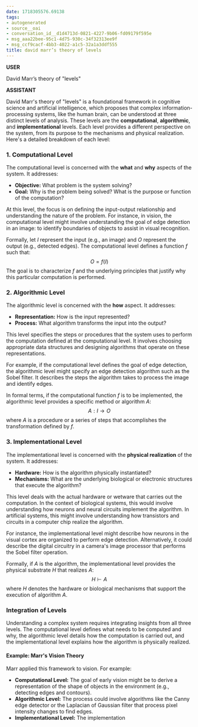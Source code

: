 ```yaml
---
date: 1718305576.69138
tags:
- autogenerated
- source__oai
- conversation_id__d1d4713d-0821-4227-9b06-fd09179f595e
- msg_aaa22bee-95c1-4d75-930c-34f32313ee9f
- msg_ccf9cacf-4bb3-4022-a1c5-32a1a3ddf555
title: david marr’s theory of levels
---
```



**USER**

David Marr’s theory of "levels"


**ASSISTANT**

David Marr's theory of "levels" is a foundational framework in cognitive science and artificial intelligence, which proposes that complex information-processing systems, like the human brain, can be understood at three distinct levels of analysis. These levels are the **computational**, **algorithmic**, and **implementational** levels. Each level provides a different perspective on the system, from its purpose to the mechanisms and physical realization. Here's a detailed breakdown of each level:

### 1. Computational Level
The computational level is concerned with the **what** and **why** aspects of the system. It addresses:

- **Objective:** What problem is the system solving?
- **Goal:** Why is the problem being solved? What is the purpose or function of the computation?

At this level, the focus is on defining the input-output relationship and understanding the nature of the problem. For instance, in vision, the computational level might involve understanding the goal of edge detection in an image: to identify boundaries of objects to assist in visual recognition.

Formally, let $I$ represent the input (e.g., an image) and $O$ represent the output (e.g., detected edges). The computational level defines a function $f$ such that:
$$
O = f(I)
$$
The goal is to characterize $f$ and the underlying principles that justify why this particular computation is performed.

### 2. Algorithmic Level
The algorithmic level is concerned with the **how** aspect. It addresses:

- **Representation:** How is the input represented?
- **Process:** What algorithm transforms the input into the output?

This level specifies the steps or procedures that the system uses to perform the computation defined at the computational level. It involves choosing appropriate data structures and designing algorithms that operate on these representations.

For example, if the computational level defines the goal of edge detection, the algorithmic level might specify an edge detection algorithm such as the Sobel filter. It describes the steps the algorithm takes to process the image and identify edges.

In formal terms, if the computational function $f$ is to be implemented, the algorithmic level provides a specific method or algorithm $A$:
$$
A: I \rightarrow O
$$
where $A$ is a procedure or a series of steps that accomplishes the transformation defined by $f$.

### 3. Implementational Level
The implementational level is concerned with the **physical realization** of the system. It addresses:

- **Hardware:** How is the algorithm physically instantiated?
- **Mechanisms:** What are the underlying biological or electronic structures that execute the algorithm?

This level deals with the actual hardware or wetware that carries out the computation. In the context of biological systems, this would involve understanding how neurons and neural circuits implement the algorithm. In artificial systems, this might involve understanding how transistors and circuits in a computer chip realize the algorithm.

For instance, the implementational level might describe how neurons in the visual cortex are organized to perform edge detection. Alternatively, it could describe the digital circuitry in a camera's image processor that performs the Sobel filter operation.

Formally, if $A$ is the algorithm, the implementational level provides the physical substrate $H$ that realizes $A$:
$$
H \vdash A
$$
where $H$ denotes the hardware or biological mechanisms that support the execution of algorithm $A$.

### Integration of Levels
Understanding a complex system requires integrating insights from all three levels. The computational level defines what needs to be computed and why, the algorithmic level details how the computation is carried out, and the implementational level explains how the algorithm is physically realized.

#### Example: Marr's Vision Theory
Marr applied this framework to vision. For example:

- **Computational Level:** The goal of early vision might be to derive a representation of the shape of objects in the environment (e.g., detecting edges and contours).
- **Algorithmic Level:** The process could involve algorithms like the Canny edge detector or the Laplacian of Gaussian filter that process pixel intensity changes to find edges.
- **Implementational Level:** The implementation